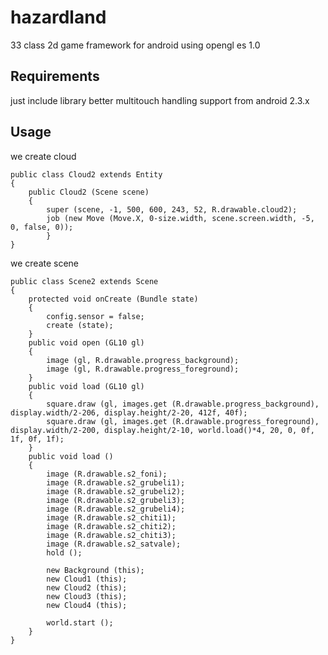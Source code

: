 hazardland
================

33 class 2d game framework for android using opengl es 1.0


Requirements
------------

just include library
better multitouch handling support from android 2.3.x

Usage
-----
we create cloud

    public class Cloud2 extends Entity
    {
        public Cloud2 (Scene scene)
        {
            super (scene, -1, 500, 600, 243, 52, R.drawable.cloud2);
            job (new Move (Move.X, 0-size.width, scene.screen.width, -5, 0, false, 0));
            }
    }

we create scene
    
    public class Scene2 extends Scene
    {
        protected void onCreate (Bundle state)
        {
            config.sensor = false;
            create (state);
        }
        public void open (GL10 gl)
        {
            image (gl, R.drawable.progress_background);
            image (gl, R.drawable.progress_foreground);
        }
        public void load (GL10 gl)
        {
            square.draw (gl, images.get (R.drawable.progress_background), display.width/2-206, display.height/2-20, 412f, 40f);
            square.draw (gl, images.get (R.drawable.progress_foreground), display.width/2-200, display.height/2-10, world.load()*4, 20, 0, 0f, 1f, 0f, 1f);     
        }
        public void load ()
        {
            image (R.drawable.s2_foni);
            image (R.drawable.s2_grubeli1);
            image (R.drawable.s2_grubeli2);
            image (R.drawable.s2_grubeli3);
            image (R.drawable.s2_grubeli4);
            image (R.drawable.s2_chiti1);
            image (R.drawable.s2_chiti2);
            image (R.drawable.s2_chiti3);
            image (R.drawable.s2_satvale);
            hold ();
            
            new Background (this);
            new Cloud1 (this);
            new Cloud2 (this);
            new Cloud3 (this);
            new Cloud4 (this);
    
            world.start ();
        }
    } 